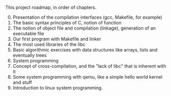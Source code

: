 This project roadmap, in order of chapters.

0. Presentation of the compilation interfaces (gcc, Makefile, for example)
1. The basic syntax principles of C, notion of function
2. The notion of object file and compilation (linkage), generation of an executable file
3. Our first program with Makefile and linker
4. The most used libraries of the libc
5. Basic algorithmic exercises with data structures like arrays, lists and eventually trees
6. System programming
7. Concept of cross-compilation, and the "lack of libc" that is inherent with it
8. Some system programming with qemu, like a simple hello world kernel and stuff
9. Introduction to linux system programming.


